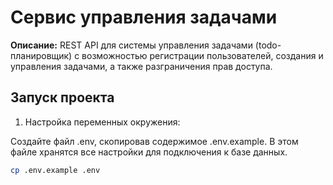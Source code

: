 # Сервис управления задачами

**Описание:**
REST API для системы управления задачами (todo-планировщик) с
возможностью регистрации пользователей, создания и управления задачами, а также
разграничения прав доступа.

## Запуск проекта

1. Настройка переменных окружения:

Создайте файл .env, скопировав содержимое .env.example. В этом файле хранятся все настройки для подключения к базе данных.

```bash
cp .env.example .env
```
